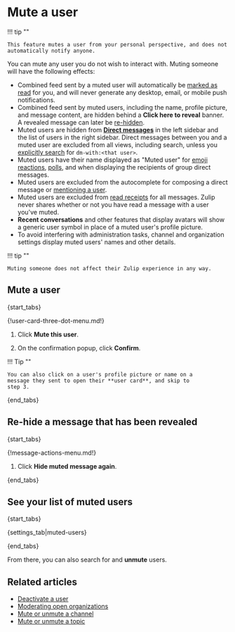# Mute a user

!!! tip ""

    This feature mutes a user from your personal perspective, and does not
    automatically notify anyone.

You can mute any user you do not wish to interact with. Muting someone will
have the following effects:

* Combined feed sent by a muted user will automatically be [marked as
  read](/help/marking-messages-as-read) for you, and will never
  generate any desktop, email, or mobile push notifications.
* Combined feed sent by muted users, including the name, profile
  picture, and message content, are hidden behind a **Click here to
  reveal** banner. A revealed message can later be [re-hidden](/help/mute-a-user#re-hide-a-message-that-has-been-revealed).
* Muted users are hidden from [**Direct
  messages**](/help/direct-messages) in the left sidebar and the list
  of users in the right sidebar. Direct messages between you and a
  muted user are excluded from all views, including search, unless you
  [explicitly search](/help/search-for-messages) for `dm-with:<that
  user>`.
* Muted users have their name displayed as "Muted user" for [emoji
  reactions][view-emoji-reactions], [polls](/help/create-a-poll), and
  when displaying the recipients of group direct messages.
* Muted users are excluded from the autocomplete for composing a
  direct message or [mentioning a user](/help/mention-a-user-or-group).
* Muted users are excluded from [read receipts](/help/read-receipts)
  for all messages. Zulip never shares whether or not you have read
  a message with a user you've muted.
* **Recent conversations** and other features that display avatars will
  show a generic user symbol in place of a muted user's profile picture.
* To avoid interfering with administration tasks, channel and
  organization settings display muted users' names and other details.

!!! tip ""

    Muting someone does not affect their Zulip experience in any way.


[view-emoji-reactions]: /help/emoji-reactions#view-who-reacted-to-a-message

## Mute a user

{start_tabs}

{!user-card-three-dot-menu.md!}

1. Click **Mute this user**.

1. On the confirmation popup, click **Confirm**.

!!! Tip ""

    You can also click on a user's profile picture or name on a
    message they sent to open their **user card**, and skip to
    step 3.

{end_tabs}

## Re-hide a message that has been revealed

{start_tabs}

{!message-actions-menu.md!}

1. Click **Hide muted message again**.

{end_tabs}

## See your list of muted users

{start_tabs}

{settings_tab|muted-users}

{end_tabs}

From there, you can also search for and **unmute** users.

## Related articles

* [Deactivate a user](/help/deactivate-or-reactivate-a-user)
* [Moderating open organizations](/help/moderating-open-organizations)
* [Mute or unmute a channel](/help/mute-a-channel)
* [Mute or unmute a topic](/help/mute-a-topic)
